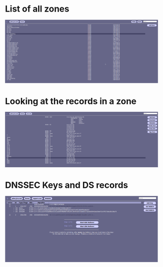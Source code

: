 # List of all zones
![One](Selection_2020-03-23_012.png)

# Looking at the records in a zone
![One](Selection_2020-03-23_013.png)

# DNSSEC Keys and DS records
![One](Selection_2020-03-23_014.png)
